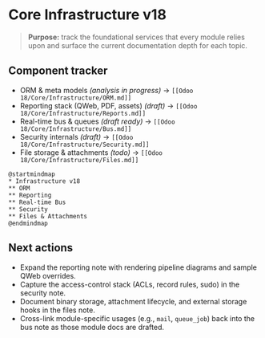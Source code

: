 ﻿---
tags: [v18, core, infrastructure]
status: in-progress
---
# Core Infrastructure v18

> **Purpose:** track the foundational services that every module relies upon and surface the current documentation depth for each topic.

## Component tracker
- ORM & meta models *(analysis in progress)* -> `[[Odoo 18/Core/Infrastructure/ORM.md]]`
- Reporting stack (QWeb, PDF, assets) *(draft)* -> `[[Odoo 18/Core/Infrastructure/Reports.md]]`
- Real-time bus & queues *(draft ready)* -> `[[Odoo 18/Core/Infrastructure/Bus.md]]`
- Security internals *(draft)* -> `[[Odoo 18/Core/Infrastructure/Security.md]]`
- File storage & attachments *(todo)* -> `[[Odoo 18/Core/Infrastructure/Files.md]]`

```plantuml
@startmindmap
* Infrastructure v18
** ORM
** Reporting
** Real-time Bus
** Security
** Files & Attachments
@endmindmap
```

## Next actions
- Expand the reporting note with rendering pipeline diagrams and sample QWeb overrides.
- Capture the access-control stack (ACLs, record rules, sudo) in the security note.
- Document binary storage, attachment lifecycle, and external storage hooks in the files note.
- Cross-link module-specific usages (e.g., `mail`, `queue_job`) back into the bus note as those module docs are drafted.
